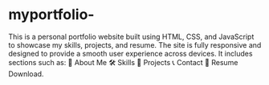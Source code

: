 # myportfolio-
This is a personal portfolio website built using HTML, CSS, and JavaScript to showcase my skills, projects, and resume. The site is fully responsive and designed to provide a smooth user experience across devices. It includes sections such as:  💼 About Me  🛠️ Skills  🧪 Projects  📞 Contact  📄 Resume Download.
